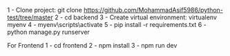 1 - Clone project: git clone https://github.com/MohammadAsif5986/python-test/tree/master
2 - cd backend
3 - Create virtual environment: virtualenv myenv
4 - myenv\scripts\activate
5 - pip install -r requirements.txt
6 - python manage.py runserver

For Frontend
1 - cd frontend
2 - npm install
3 - npm run dev
